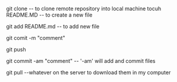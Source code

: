 git clone <url> -- to clone remote repository into local machine
tocuh README.MD -- to create a new file

git add README.md -- to add new file

git comit -m "comment"

git push

git commit -am "comment" -- '-am' will add and commit files

git pull --whatever on the server to download them in my computer
